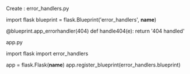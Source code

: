 Create : error_handlers.py

import flask
blueprint = flask.Blueprint('error_handlers', __name__)

@blueprint.app_errorhandler(404)
def handle404(e):
    return '404 handled'

app.py

import flask
import error_handlers

app = flask.Flask(__name__)
app.register_blueprint(error_handlers.blueprint)


